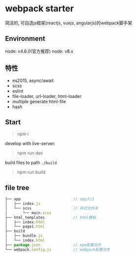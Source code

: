 # webpack starter

简洁的, 可自选js框架(reactjs, vuejs, angularjs)的webpack脚手架

## Environment

node: v4.6.0(官方推荐)
node: v8.x

## 特性

- es2015, async/await
- scss
- eslint
- file-loader, url-loader, html-loader
- multiple generate html-file
- hash

## Start 

> npm i

develop with live-server:

> npm run dev

build files to path `./build`
> npm run build

## file tree
```js
├── app                        // app入口
│   ├── index.js              
│   └── scss                   // 样式文件夹
│       └── main.scss
├── html_templates             // html模板
│   ├── index.html               
│   └── page1.html               
├── build                        
│   ├── bundle.js
│   └── index.html
├── package.json               // npm配置文件
└── webpack.config.js          // webpack配置文件
```
